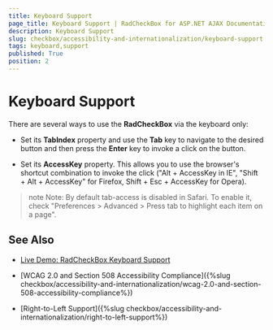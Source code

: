 ```yaml
---
title: Keyboard Support
page_title: Keyboard Support | RadCheckBox for ASP.NET AJAX Documentation
description: Keyboard Support
slug: checkbox/accessibility-and-internationalization/keyboard-support
tags: keyboard,support
published: True
position: 2
---
```


# Keyboard Support

There are several ways to use the **RadCheckBox** via the keyboard only:

* Set its **TabIndex** property and use the **Tab** key to navigate to the desired button and then press the **Enter** key to invoke a click on the button.

* Set its **AccessKey** property. This allows you to use the browser's shortcut combination to invoke the click ("Alt + AccessKey in IE", "Shift + Alt + AccessKey" for Firefox, Shift + Esc + AccessKey for Opera).

>note Note: By default tab-access is disabled in Safari. To enable it, check "Preferences > Advanced > Press tab to highlight each item on a page".

## See Also

 * [Live Demo: RadCheckBox Keyboard Support](http://demos.telerik.com/aspnet-ajax/checkbox/examples/keyboard-support/defaultcs.aspx)

 * [WCAG 2.0 and Section 508 Accessibility Compliance]({%slug checkbox/accessibility-and-internationalization/wcag-2.0-and-section-508-accessibility-compliance%})

 * [Right-to-Left Support]({%slug checkbox/accessibility-and-internationalization/right-to-left-support%})
